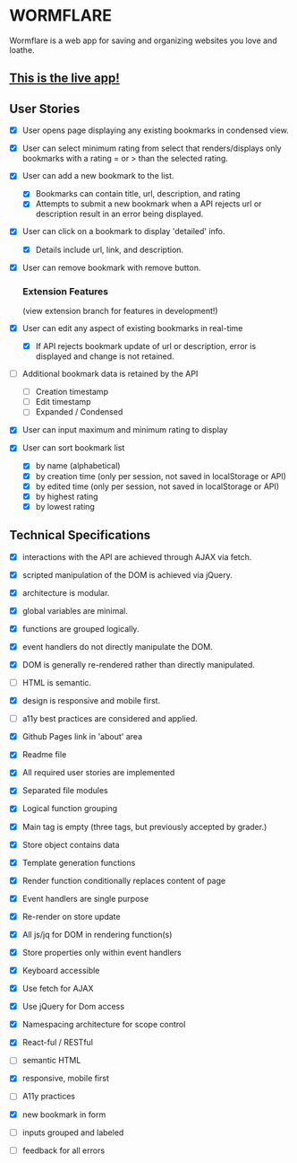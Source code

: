 # WORMFLARE

Wormflare is a web app for saving and organizing websites you love and loathe.

## [This is the live app!](https://thinkful-ei-unicorn.github.io/george-luther-bookmarks-app/)

## User Stories

- [x] User opens page displaying any existing bookmarks in condensed view.
- [x] User can select minimum rating from select that renders/displays only bookmarks with a rating = or > than the selected rating.
- [x] User can add a new bookmark to the list.
    - [x] Bookmarks can contain title, url, description, and rating
    - [x] Attempts to submit a new bookmark when a API rejects url or description result in an error being displayed.

- [x] User can click on a bookmark to display 'detailed' info.
    - [x] Details include url, link, and description.
- [x] User can remove bookmark with remove button.

    ### Extension Features
    (view extension branch for features in development!)
- [x] User can edit any aspect of existing bookmarks in real-time
    - [x] If API rejects bookmark update of url or description, error is displayed and change is not retained.
- [ ] Additional bookmark data is retained by the API
    - [ ] Creation timestamp
    - [ ] Edit timestamp
    - [ ] Expanded / Condensed
- [x] User can input maximum and minimum rating to display
- [x] User can sort bookmark list
    - [x] by name (alphabetical)
    - [x] by creation time (only per session, not saved in localStorage or API)
    - [x] by edited time (only per session, not saved in localStorage or API)
    - [x] by highest rating
    - [x] by lowest rating

## Technical Specifications

- [x] interactions with the API are achieved through AJAX via fetch.
- [x] scripted manipulation of the DOM is achieved via jQuery.
- [x] architecture is modular.
- [x] global variables are minimal.
- [x] functions are grouped logically.
- [x] event handlers do not directly manipulate the DOM.
- [x] DOM is generally re-rendered rather than directly manipulated.
- [ ] HTML is semantic.
- [x] design is responsive and mobile first.
- [ ] a11y best practices are considered and applied.

- [x] Github Pages link in 'about' area
- [x] Readme file
- [x] All required user stories are implemented
- [x] Separated file modules
- [x] Logical function grouping
- [x] Main tag is empty (three tags, but previously accepted by grader.)
- [x] Store object contains data
- [x] Template generation functions
- [x] Render function conditionally replaces content of page
- [x] Event handlers are single purpose
- [x] Re-render on store update
- [x] All js/jq for DOM in rendering function(s)
- [x] Store properties only within event handlers
- [x] Keyboard accessible
- [x] Use fetch for AJAX
- [x] Use jQuery for Dom access
- [x] Namespacing architecture for scope control
- [x] React-ful / RESTful
- [ ] semantic HTML
- [x] responsive, mobile first
- [ ] A11y practices
- [x] new bookmark in form
- [ ] inputs grouped and labeled
- [ ] feedback for all errors
